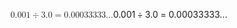 <span class="katex"><span class="katex-mathml"><math xmlns="http://www.w3.org/1998/Math/MathML"><semantics><mrow><mn>0.001</mn><mo>÷</mo><mn>3.0</mn><mo>=</mo><mn>0.00033333...</mn></mrow><annotation encoding="application/x-tex">0.001 \div 3.0 = 0.00033333...</annotation></semantics></math></span><span class="katex-html" aria-hidden="true"><span class="base"><span class="strut" style="height:0.72777em;vertical-align:-0.08333em;"></span><span class="mord">0</span><span class="mord">.</span><span class="mord">0</span><span class="mord">0</span><span class="mord">1</span><span class="mspace" style="margin-right:0.2222222222222222em;"></span><span class="mbin">÷</span><span class="mspace" style="margin-right:0.2222222222222222em;"></span></span><span class="base"><span class="strut" style="height:0.64444em;vertical-align:0em;"></span><span class="mord">3</span><span class="mord">.</span><span class="mord">0</span><span class="mspace" style="margin-right:0.2777777777777778em;"></span><span class="mrel">=</span><span class="mspace" style="margin-right:0.2777777777777778em;"></span></span><span class="base"><span class="strut" style="height:0.64444em;vertical-align:0em;"></span><span class="mord">0</span><span class="mord">.</span><span class="mord">0</span><span class="mord">0</span><span class="mord">0</span><span class="mord">3</span><span class="mord">3</span><span class="mord">3</span><span class="mord">3</span><span class="mord">3</span><span class="mord">.</span><span class="mord">.</span><span class="mord">.</span></span></span></span>